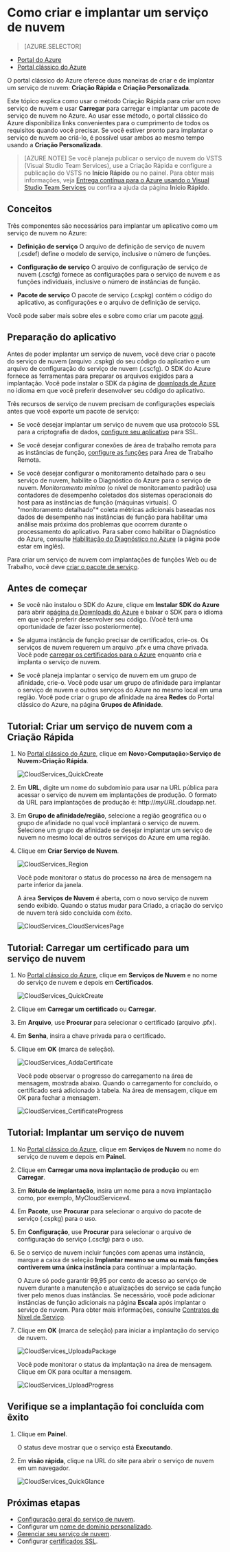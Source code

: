 <properties
	pageTitle="Como criar e implantar um serviço de nuvem | Microsoft Azure"
	description="Saiba como criar e implantar um serviço de nuvem usando o método de Criação Rápida no Azure."
	services="cloud-services"
	documentationCenter=""
	authors="Thraka"
	manager="timlt"
	editor=""/>

<tags
	ms.service="cloud-services"
	ms.workload="tbd"
	ms.tgt_pltfrm="na"
	ms.devlang="na"
	ms.topic="article"
	ms.date="09/06/2016"
	ms.author="adegeo"/>




# Como criar e implantar um serviço de nuvem

> [AZURE.SELECTOR]
- [Portal do Azure](cloud-services-how-to-create-deploy-portal.md)
- [Portal clássico do Azure](cloud-services-how-to-create-deploy.md)

O portal clássico do Azure oferece duas maneiras de criar e de implantar um serviço de nuvem: **Criação Rápida** e **Criação Personalizada**.

Este tópico explica como usar o método Criação Rápida para criar um novo serviço de nuvem e usar **Carregar** para carregar e implantar um pacote de serviço de nuvem no Azure. Ao usar esse método, o portal clássico do Azure disponibiliza links convenientes para o cumprimento de todos os requisitos quando você precisar. Se você estiver pronto para implantar o serviço de nuvem ao criá-lo, é possível usar ambos ao mesmo tempo usando a **Criação Personalizada**.

> [AZURE.NOTE] Se você planeja publicar o serviço de nuvem do VSTS (Visual Studio Team Services), use a Criação Rápida e configure a publicação do VSTS no **Início Rápido** ou no painel. Para obter mais informações, veja [Entrega contínua para o Azure usando o Visual Studio Team Services][TFSTutorialForCloudService] ou confira a ajuda da página **Início Rápido**.

## Conceitos
Três componentes são necessários para implantar um aplicativo como um serviço de nuvem no Azure:

- **Definição de serviço** O arquivo de definição de serviço de nuvem (.csdef) define o modelo de serviço, inclusive o número de funções.

- **Configuração de serviço** O arquivo de configuração de serviço de nuvem (.cscfg) fornece as configurações para o serviço de nuvem e as funções individuais, inclusive o número de instâncias de função.

- **Pacote de serviço** O pacote de serviço (.cspkg) contém o código do aplicativo, as configurações e o arquivo de definição de serviço.
  
Você pode saber mais sobre eles e sobre como criar um pacote [aqui](cloud-services-model-and-package.md).

## Preparação do aplicativo
Antes de poder implantar um serviço de nuvem, você deve criar o pacote do serviço de nuvem (arquivo .cspkg) do seu código do aplicativo e um arquivo de configuração do serviço de nuvem (.cscfg). O SDK do Azure fornece as ferramentas para preparar os arquivos exigidos para a implantação. Você pode instalar o SDK da página de [downloads de Azure](https://azure.microsoft.com/downloads/) no idioma em que você preferir desenvolver seu código do aplicativo.

Três recursos de serviço de nuvem precisam de configurações especiais antes que você exporte um pacote de serviço:

- Se você desejar implantar um serviço de nuvem que usa protocolo SSL para a criptografia de dados, [configure seu aplicativo](cloud-services-configure-ssl-certificate.md#step-2-modify-the-service-definition-and-configuration-files) para SSL.

- Se você desejar configurar conexões de área de trabalho remota para as instâncias de função, [configure as funções](cloud-services-role-enable-remote-desktop.md) para Área de Trabalho Remota.

- Se você desejar configurar o monitoramento detalhado para o seu serviço de nuvem, habilite o Diagnóstico do Azure para o serviço de nuvem. *Monitoramento mínimo* (o nível de monitoramento padrão) usa contadores de desempenho coletados dos sistemas operacionais do host para as instâncias de função (máquinas virtuais). O "monitoramento detalhado"* coleta métricas adicionais baseadas nos dados de desempenho nas instâncias de função para habilitar uma análise mais próxima dos problemas que ocorrem durante o processamento do aplicativo. Para saber como habilitar o Diagnóstico do Azure, consulte [Habilitação do Diagnóstico no Azure](cloud-services-dotnet-diagnostics.md) (a página pode estar em inglês).

Para criar um serviço de nuvem com implantações de funções Web ou de Trabalho, você deve [criar o pacote de serviço](cloud-services-model-and-package.md#servicepackagecspkg).

## Antes de começar

- Se você não instalou o SDK do Azure, clique em **Instalar SDK do Azure** para abrir a[página de Downloads do Azure](https://azure.microsoft.com/downloads/) e baixar o SDK para o idioma em que você preferir desenvolver seu código. (Você terá uma oportunidade de fazer isso posteriormente).

- Se alguma instância de função precisar de certificados, crie-os. Os serviços de nuvem requerem um arquivo .pfx e uma chave privada. Você pode [carregar os certificados para o Azure](cloud-services-configure-ssl-certificate.md#step-3-upload-a-certificate) enquanto cria e implanta o serviço de nuvem.

- Se você planeja implantar o serviço de nuvem em um grupo de afinidade, crie-o. Você pode usar um grupo de afinidade para implantar o serviço de nuvem e outros serviços do Azure no mesmo local em uma região. Você pode criar o grupo de afinidade na área **Redes** do Portal clássico do Azure, na página **Grupos de Afinidade**.


## Tutorial: Criar um serviço de nuvem com a Criação Rápida

1. No [Portal clássico do Azure](http://manage.windowsazure.com/), clique em **Novo**>**Computação**>**Serviço de Nuvem**>**Criação Rápida**.

	![CloudServices\_QuickCreate](./media/cloud-services-how-to-create-deploy/CloudServices_QuickCreate.png)

2. Em **URL**, digite um nome do subdomínio para usar na URL pública para acessar o serviço de nuvem em implantações de produção. O formato da URL para implantações de produção é: http://*myURL*.cloudapp.net.

3. Em **Grupo de afinidade/região**, selecione a região geográfica ou o grupo de afinidade no qual você implantará o serviço de nuvem. Selecione um grupo de afinidade se desejar implantar um serviço de nuvem no mesmo local de outros serviços do Azure em uma região.

4. Clique em **Criar Serviço de Nuvem**.

	![CloudServices\_Region](./media/cloud-services-how-to-create-deploy/CloudServices_Regionlist.png)

	Você pode monitorar o status do processo na área de mensagem na parte inferior da janela.

	A área **Serviços de Nuvem** é aberta, com o novo serviço de nuvem sendo exibido. Quando o status mudar para Criado, a criação do serviço de nuvem terá sido concluída com êxito.

	![CloudServices\_CloudServicesPage](./media/cloud-services-how-to-create-deploy/CloudServices_CloudServicesPage.png)


## Tutorial: Carregar um certificado para um serviço de nuvem

1. No [Portal clássico do Azure](http://manage.windowsazure.com/), clique em **Serviços de Nuvem** e no nome do serviço de nuvem e depois em **Certificados**.

	![CloudServices\_QuickCreate](./media/cloud-services-how-to-create-deploy/CloudServices_EmptyDashboard.png)


2. Clique em **Carregar um certificado** ou **Carregar**.

3. Em **Arquivo**, use **Procurar** para selecionar o certificado (arquivo .pfx).

4. Em **Senha**, insira a chave privada para o certificado.

5. Clique em **OK** (marca de seleção).

	![CloudServices\_AddaCertificate](./media/cloud-services-how-to-create-deploy/CloudServices_AddaCertificate.png)

	Você pode observar o progresso do carregamento na área de mensagem, mostrada abaixo. Quando o carregamento for concluído, o certificado será adicionado à tabela. Na área de mensagem, clique em OK para fechar a mensagem.

	![CloudServices\_CertificateProgress](./media/cloud-services-how-to-create-deploy/CloudServices_CertificateProgress.png)

## Tutorial: Implantar um serviço de nuvem

1. No [Portal clássico do Azure](http://manage.windowsazure.com/), clique em **Serviços de Nuvem** no nome do serviço de nuvem e depois em **Painel**.

2. Clique em **Carregar uma nova implantação de produção** ou em **Carregar**.

3. Em **Rótulo de implantação**, insira um nome para a nova implantação como, por exemplo, MyCloudServicev4.

3. Em **Pacote**, use **Procurar** para selecionar o arquivo do pacote de serviço (.cspkg) para o uso.

4. Em **Configuração**, use **Procurar** para selecionar o arquivo de configuração do serviço (.cscfg) para o uso.

5. Se o serviço de nuvem incluir funções com apenas uma instância, marque a caixa de seleção **Implantar mesmo se uma ou mais funções contiverem uma única instância** para continuar a implantação.

    O Azure só pode garantir 99,95 por cento de acesso ao serviço de nuvem durante a manutenção e atualizações do serviço se cada função tiver pelo menos duas instâncias. Se necessário, você pode adicionar instâncias de função adicionais na página **Escala** após implantar o serviço de nuvem. Para obter mais informações, consulte [Contratos de Nível de Serviço](https://azure.microsoft.com/support/legal/sla/).

6. Clique em **OK** (marca de seleção) para iniciar a implantação do serviço de nuvem.

	![CloudServices\_UploadaPackage](./media/cloud-services-how-to-create-deploy/CloudServices_UploadaPackage.png)

	Você pode monitorar o status da implantação na área de mensagem. Clique em OK para ocultar a mensagem.

	![CloudServices\_UploadProgress](./media/cloud-services-how-to-create-deploy/CloudServices_UploadProgress.png)

## Verifique se a implantação foi concluída com êxito

1. Clique em **Painel**.

	O status deve mostrar que o serviço está **Executando**.

2. Em **visão rápida**, clique na URL do site para abrir o serviço de nuvem em um navegador.

    ![CloudServices\_QuickGlance](./media/cloud-services-how-to-create-deploy/CloudServices_QuickGlance.png)


[TFSTutorialForCloudService]: cloud-services-continuous-delivery-use-vso.md
 
## Próximas etapas

* [Configuração geral do serviço de nuvem](cloud-services-how-to-configure.md).
* Configurar um [nome de domínio personalizado](cloud-services-custom-domain-name.md).
* [Gerenciar seu serviço de nuvem](cloud-services-how-to-manage.md).
* Configurar [certificados SSL](cloud-services-configure-ssl-certificate.md).

<!---HONumber=AcomDC_0914_2016-->